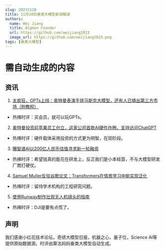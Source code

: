 ```yaml
---
slug: 20231110
title: 11月10日垂类大模型新闻解读
authors:
  name: Wei Jiang
  title: Algmon Founder
  url: https://github.com/weijiang2023
  image_url: https://github.com/weijiang2023.png
tags: [垂类大模型]
---
```


# 需自动生成的内容
## 资讯

1. [太疯狂，GPTs上线：奥特曼表演手搓马斯克大模型，还有人已搞出第三方市场（附教程）](https://mp.weixin.qq.com/s/Nw1dKyKhYpsWleVxW-ZgUQ)
* 热辣时评：买会员，就可以玩GPTs。

2. [奥特曼投资前苹果员工创立，这家公司首款AI硬件炸圈，支持访问ChatGPT](https://mp.weixin.qq.com/s/YntHzH8FRocii9488oE3HQ)
* 热辣时评：硬件载体采用投资的方式更为明智，在现阶段。

3. [曝智谱AI以200亿人民币估值寻求新一轮融资](https://mp.weixin.qq.com/s/LNki0fxJf_pFRBuau8czUA)
* 热辣时评：希望钱真的能花在研发上，反正我们是小本经营，不与大模型研发厂商打硬仗。

4. [Samuel Muller反驳谷歌论文：Transformers在情景学习中能实现泛化](https://twitter.com/SamuelMullr/status/1722630954332946627?s=20)
* 热辣时评：留待学术机构的工程研究问题。

5. [使用Runway制作壮观无人机镜头的指南](https://twitter.com/iamneubert/status/1722660674596380822?s=20)
* 热辣时评：DJI是要有点慌了。

## 声明

我们感谢小红花技术论坛，奇绩大模型日报，机器之心，量子位，Science AI等提供原始数据源。时评由算法妈妈垂类大模型自动生成。